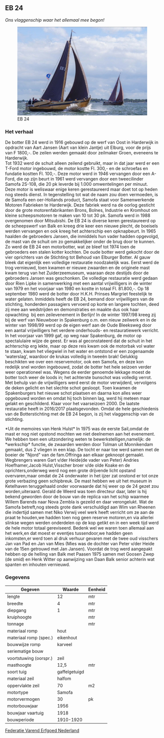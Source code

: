 ## EB 24

*Ons vlaggenschip waar het allemaal mee begon!*

<figure id="foto_eb24">
    <img src="media/eb24.jpg" alt="">
    <figcaption>EB 24</figcaption>
</figure>

### Het verhaal

De botter EB 24 werd in 1916 gebouwd op de werf van Oost in Harderwijk in opdracht van Aart Jansen (Aart van 
klein Jantje) uit Elburg, voor de prijs van F 1800,-. De zeilen werden gemaakt door zeilmaker Groen, eveneens 
te Harderwijk.  
Tot 1932 werd de schuit alleen zeilend gebruikt, maar in dat jaar werd er een T-Ford motor ingebouwd, de motor 
kostte Fl. 300,- en de schroefas en fundatie kostten Fl.  100,-.
Deze motor werd in 1946 vervangen door een A-Ford, die op zijn beurt in 1961 werd vervangen door een 
tweecilinder Samofa 2S-108, die 20 pk leverde bij 1.000 omwentelingen per minuut. Deze motor is weliswaar 
enige keren gerestaureerd maar doet tot op heden nog steeds dienst.
In tegenstelling tot wat de naam zou doen vermoeden, is de Samofa een oer-Hollands product, Samofa staat voor 
Samenwerkende Motoren Fabrieken te Harderwijk. Deze fabriek werd na de oorlog gesticht door de grote 
motorenfabrikanten Brons, Bolnes, Industrie en Kromhout om kleine scheepsmotoren te maken van 10 tot 30 pk.
Samofa werd in 1988 overgenomen door Mitsubishi.
De EB 24 is diverse keren gerestaureerd op de scheepswerf van Balk en kreeg drie keer een nieuwe plecht, 
de boeisels werden vervangen en ook kreeg het achterschip een opknapbeurt.
In 1965 haalden de gebroeders Jansen, die inmiddels hun vader hadden opgevolgd, de mast van de schuit om zo 
gemakkelijker onder de brug door te kunnen. Zo werd de EB 24 een motorbotter, wat ze bleef tot 1974 toen de 
gebroeders een stalen kotter kochten.
De oude botter werd gekocht door de vier oprichters van de Stichting tot Behoud van Elburger Botter.
Al gauw bleek dat eigenlijk een volledige restauratie noodzakelijk was. Eerst werd de trog vernieuwd, toen 
kwamen er nieuwe zwaarden en de originele mast kwam terug van het Zuiderzeemuseum, waaraan deze destijds door 
de gebroeders Jansen was geschonken.
De volledige restauratie werd gedaan door Rien Lipke in samenwerking met een aantal vrijwilligers in de winter
 van 1979 en het voorjaar van 1980 en kostte in totaal Fl. 81.800,-.
Op 18 september 1980 werd de botter door H.K.H. Prinses Margriet feestelijk te water gelaten.
Inmiddels heeft de EB 24, bemand door vrijwilligers van de stichting, honderden passagiers vervoerd op korte 
en langere tochten, deed zij mee aan wedstrijden en demonstraties en maakte dus ook haar opwachting  bij een 
zeilevenement in Berlijn!
In de winter 1997/98 kreeg zij bij de werf van Nieuwboer in Spakenburg o.m. een nieuw zeilwerk en in de winter 
van 1998/99 werd op de eigen werf aan de Oude Bleeksweg door een aantal vrijwilligers het verdere onderhouds- 
en restauratiewerk verricht.
In het voorjaar van 1999 gaf, op weg naar Spakenburg, de motor op spectalulaire wijze de geest. Er was al 
geconstateerd dat de schuit in het achterschip erg lekte, maar op deze reis kwam ook de motorbak vol water te 
staan, kwam het vliegwiel in het water en ontstond er een zogenaamde ‘waterslag’, waardoor de krukas volledig 
in tweeën brak!
Gelukkig beschikten we over een reservemotor, ook een Samofa, en deze kon redelijk snel worden ingebouwd, zodat
 de botter het hele seizoen verder weer operationeel was.
Wegens de eerder genoemde lekkage moest de botter toch weer de loods in; het achterste bunschot was volledig 
verrot. Met behulp van de vrijwilligers werd eerst de motor verwijderd, vervolgens de deken gelicht en het 
slechte schot gesloopt. Toen kwamen de Spakenburgers het nieuwe schot plaatsen en daarna kon alles weer 
opgebouwd worden en omdat hij toch binnen lag, werd hij meteen maar gelakt en geschilderd. Klaar voor het 
vaarseizoen 2000.
De laatste restauratie heeft in 2016/2017 plaatsgevonden. Omdat de hele geschiedenis van de Botterstichting 
met de EB 24 begon, is zij het vlaggenschip van de stichting.

<div class="hhulst">
    *Uit de memoires van Henk Hulst*
    In 1975 was de eerste Sail,omdat de mast er nog niet opstond mochten we niet deelnemen aan het evenement. We
    hebben toen een uitzondering weten te bewerkstelligen,namelijk: de *werkschip* functie, de zwaarden werden
    door Tolman uit Monnikendam gemaakt, dus 2 vliegen in een klap.  
    De tocht er naar toe werd samen met de boeier de "Njord" van de fam.Offringa aan elkaar geknoopt gemaakt.
    Wegbrengers waren Gart v/der Heide(de vader van Peter) Andries Hoefhamer,Jacob Hulst,Visscher broer v/de 
    olde Koake en de oprichters,onderweg werd nog een grote drijvende licht opstand overvaren,maar omdat de 24 
    onderwater in het ijzer zat onstond er tot onze grote verbazing geen schipbreuk.
    De mast hebben we uit het museum in Ketelhaven teruggehaald onder voorwaarde dat hij weer op de 24 gezet 
    zou worden,uiteraard.
    Gerald de Weerd was toen directeur daar, later is hij bekend geworden door de bouw van de replica van het 
    schip waarmee Willem Barends naar Nova Zembla is gezeild en daar verongelukt.
    Wat de Samofa betreft,nog steeds grote dank verschuldigd aan Wim van Rheenen die indertijd samen met 
    Niko Verwij veel werk heeft verricht om ze aan de praat te houden,we hadden toen nog geen reserve motoren,en via allerlei slinkse wegen werden onderdelen op de kop getikt en in een week tijd werd  de hele motor totaal gereviseerd.
    Bedenk wel we waren toen allemaal aan het werk,en dat moest er eventjes tussendoor,we hadden geen 
    inkomsten,er werd toen al druk verhuur gevaren met de twee oud visschers Jan van Pad en Jan van Mies (Mies was de dochter van Peter v/der Heide van de 15en getrouwd met Jan Jansen).
    Voordat de trog werd aangepakt hebben op de helling van Balk met Paasen 1975 samen met Goosen Zwep (de smid) 
    en Henk Witter op aanwijzing van Daan Balk senior achterin wat spanten en inhouten vernieuwd.
</div>


### Gegevens

| Gegeven                   | Waarde        | Eenheid   |
|---------------------------|---------------|-----------| 
| lengte 	                | 12            | mtr       | 	 
| breedte 	                | 4             | mtr       | 		        
| diepgang 	                | 1             | mtr       | 		 
| kruiphoogte 	            |     	        | mtr       | 	 
| tonnage 	                |    	        | mtr       | 	
| materiaal romp 	        | hout 	        |           |
| materiaal romp (spec.) 	| eikenhout     |           |
| bouwwijze romp 	        | karveel 	    |           |
| seriematige bouw 		    |               |           |
| voortstuwing (oorspr.) 	| zeil          |           | 	 
| masthoogte 	            | 12,5 	        | mtr       |
| soort tuig 	            | gaffelgetuigd |           |	 
| materiaal zeil 	        | halfom        |           | 	 
| oppervlakte zeil 	        | 70 	        | m2        |
| motortype 	            | Samofa        |           |	 
| motorvermogen             | 30 		    | pk        | 
| motorbouwjaar 		    | 1956          |           |
| bouwjaar vaartuig 	    | 1918 	        |           |
| bouwperiode 	            | 1910-1920 	|           | 

[Federatie Varend Erfgoed Nederland](https://rven.info/schip.aspx?=501)
